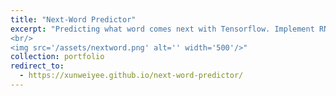 ```yaml
---
title: "Next-Word Predictor"
excerpt: "Predicting what word comes next with Tensorflow. Implement RNN and LSTM to develope four models of various languages.
<br/>
<img src='/assets/nextword.png' alt='' width='500'/>"
collection: portfolio
redirect_to:
  - https://xunweiyee.github.io/next-word-predictor/
---
```

